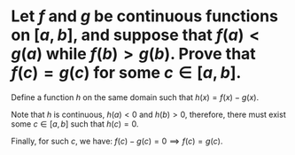 # Let $f$ and $g$ be continuous functions on $[a,b]$, and suppose that $f(a)<g(a)$ while $f(b) > g(b)$. Prove that $f(c)=g(c)$ for some $c \in [a,b]$.

Define a function $h$ on the same domain such that $h(x) = f(x)-g(x)$. 

Note that $h$ is continuous, $h(a) < 0$ and $h(b) > 0$, therefore, there must exist some $c \in [a,b]$ such that $h(c) = 0$.

Finally, for such $c$, we have: $f(c)-g(c)=0 \implies f(c)=g(c)$.